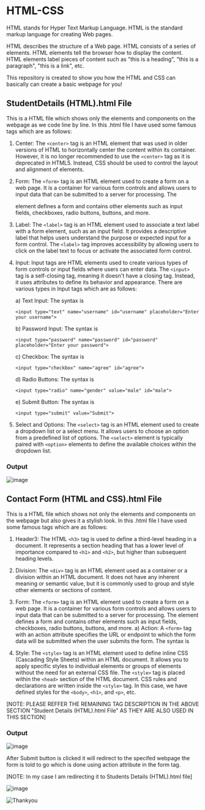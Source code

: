 # HTML-CSS
HTML stands for Hyper Text Markup Language. HTML is the standard markup language for creating Web pages.

HTML describes the structure of a Web page.
HTML consists of a series of elements.
HTML elements tell the browser how to display the content.
HTML elements label pieces of content such as "this is a heading", "this is a paragraph", "this is a link", etc.

This repository is created to show you how the HTML and CSS can basically can create a basic webpage for you!


## StudentDetails (HTML).html File
This is a HTML file which shows only the elements and components on the webpage as we code line by line.
In this .html file I have used some famous tags which are as follows:

1.	Center: The `<center>` tag is an HTML element that was used in older versions of HTML to horizontally center the content within its container. However, it is no longer recommended to use the `<center>` tag as it is deprecated in HTML5. Instead, CSS should be used to control the layout and alignment of elements.
2.	Form: The `<form>` tag is an HTML element used to create a form on a web page. It is a container for various form controls and allows users to input data that can be submitted to a server for processing. The <form> element defines a form and contains other elements such as input fields, checkboxes, radio buttons, buttons, and more.
3.	Label: The `<label>` tag is an HTML element used to associate a text label with a form element, such as an input field. It provides a descriptive label that helps users understand the purpose or expected input for a form control. The `<label>` tag improves accessibility by allowing users to click on the label text to focus or activate the associated form control.
4.  Input: Input tags are HTML elements used to create various types of form controls or input fields where users can enter data. The `<input>` tag is a self-closing tag, meaning it doesn't have a closing tag. Instead, it uses attributes to define its behavior and appearance. There are various types in Input tags which are as follows:
  
    a)  Text Input: The syntax is
      ```
      <input type="text" name="username" id="username" placeholder="Enter your username">
      ```
    b)  Password Input: The syntax is
      ```
      <input type="password" name="password" id="password" placeholder="Enter your password">
      ```
    c)  Checkbox: The syntax is
      ```
      <input type="checkbox" name="agree" id="agree">
      ```
    d)  Radio Buttons: The syntax is
      ```
      <input type="radio" name="gender" value="male" id="male">
      ```
    e)  Submit Button: The syntax is
       ```
       <input type="submit" value="Submit">
       ```
5.  Select and Options: The `<select>` tag is an HTML element used to create a dropdown list or a select menu. It allows users to choose an option from a predefined list of options. The `<select>` element is typically paired with `<option>` elements to define the available choices within the dropdown list.

### Output
  
![image](https://github.com/Shubham-Diwadkar/HTML-CSS/assets/125255910/60cc9fa7-2892-47d5-b00d-a28de2302326)


## Contact Form (HTML and CSS).html File
This is a HTML file which shows not only the elements and components on the webpage but also gives it a stylish look. In this .html file I have used some famous tags which are as follows:

1.  Header3: The HTML `<h3>` tag is used to define a third-level heading in a document. It represents a section heading that has a lower level of importance compared to `<h1>` and `<h2>`, but higher than subsequent heading levels.
2.  Division: The `<div>` tag is an HTML element used as a container or a division within an HTML document. It does not have any inherent meaning or semantic value, but it is commonly used to group and style other elements or sections of content.
3.  Form: The `<form>` tag is an HTML element used to create a form on a web page. It is a container for various form controls and allows users to input data that can be submitted to a server for processing. The <form> element defines a form and contains other elements such as input fields, checkboxes, radio buttons, buttons, and more.
  a)  Action: A `<form>` tag with an action attribute specifies the URL or endpoint to which the form data will be submitted when the user submits the form. The syntax is
  
      <form action="/submit-form" method="POST"></form>
  
4.  Style: The `<style>` tag is an HTML element used to define inline CSS (Cascading Style Sheets) within an HTML document. It allows you to apply specific styles to individual elements or groups of elements without the need for an external CSS file. The `<style>` tag is placed within the `<head>` section of the HTML document. CSS rules and declarations are written inside the `<style>` tag. In this case, we have defined styles for the `<body>`, `<h1>`, and `<p>`, etc.
  
[NOTE: PLEASE REFFER THE REMAINING TAG DESCRIPTION IN THE ABOVE SECTION "Student Details (HTML).html File" AS THEY ARE ALSO USED IN THIS SECTION]
  
### Output
![image](https://github.com/Shubham-Diwadkar/HTML-CSS/assets/125255910/368fe834-0e78-4eeb-8b5d-147145c163af)

After Submit button is clicked it will redirect to the specifed webpage the form is told to go which is done using action attribute in the form tag.

[NOTE: In my case I am redirecting it to Students Details (HTML).html file]

![image](https://github.com/Shubham-Diwadkar/HTML-CSS/assets/125255910/ffac4606-404b-4906-9dcd-ca9739b5e20f)

![Thankyou](https://github.com/Shubham-Diwadkar/HTML-CSS/assets/125255910/317d7bc9-8b63-4ca4-b4c6-c27e9cf7e846)
